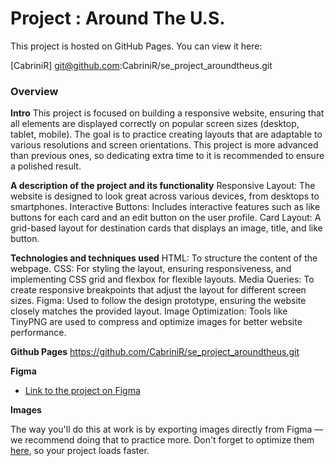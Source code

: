 # Project : Around The U.S.

This project is hosted on GitHub Pages. You can view it here:

[CabriniR] git@github.com:CabriniR/se_project_aroundtheus.git

### Overview

**Intro**
This project is focused on building a responsive website, ensuring that all elements are displayed correctly on popular screen sizes (desktop, tablet, mobile). The goal is to practice creating layouts that are adaptable to various resolutions and screen orientations. This project is more advanced than previous ones, so dedicating extra time to it is recommended to ensure a polished result.

**A description of the project and its functionality**
Responsive Layout: The website is designed to look great across various devices, from desktops to smartphones.
Interactive Buttons: Includes interactive features such as like buttons for each card and an edit button on the user profile.
Card Layout: A grid-based layout for destination cards that displays an image, title, and like button.

**Technologies and techniques used**
HTML: To structure the content of the webpage.
CSS: For styling the layout, ensuring responsiveness, and implementing CSS grid and flexbox for flexible layouts.
Media Queries: To create responsive breakpoints that adjust the layout for different screen sizes.
Figma: Used to follow the design prototype, ensuring the website closely matches the provided layout.
Image Optimization: Tools like TinyPNG are used to compress and optimize images for better website performance.

**Github Pages**
https://github.com/CabriniR/se_project_aroundtheus.git

**Figma**

- [Link to the project on Figma](https://www.figma.com/file/ii4xxsJ0ghevUOcssTlHZv/Sprint-3%3A-Around-the-US?node-id=0%3A1)

**Images**

The way you'll do this at work is by exporting images directly from Figma — we recommend doing that to practice more. Don't forget to optimize them [here](https://tinypng.com/), so your project loads faster.
